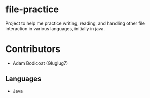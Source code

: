 # file-practice

Project to help me practice writing, reading, and handling other file interaction in various languages, initially in java.

# Contributors

- Adam Bodicoat (Gluglug7)

## Languages

- Java
